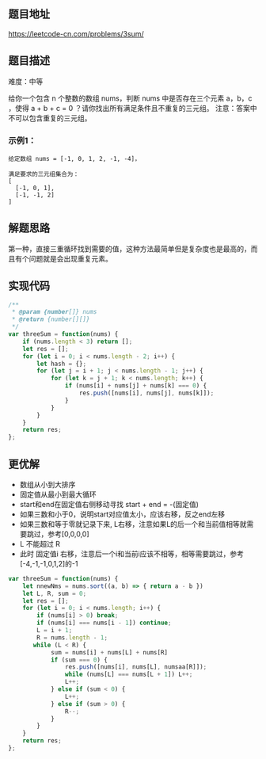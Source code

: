## 题目地址

https://leetcode-cn.com/problems/3sum/

## 题目描述

难度：中等

给你一个包含 n 个整数的数组 nums，判断 nums 中是否存在三个元素 a，b，c ，使得 a + b + c = 0 ？请你找出所有满足条件且不重复的三元组。
注意：答案中不可以包含重复的三元组。

### 示例1：

```
给定数组 nums = [-1, 0, 1, 2, -1, -4]，

满足要求的三元组集合为：
[
  [-1, 0, 1],
  [-1, -1, 2]
]
```

## 解题思路

第一种，直接三重循环找到需要的值，这种方法最简单但是复杂度也是最高的，而且有个问题就是会出现重复元素。

## 实现代码


```js
/**
 * @param {number[]} nums
 * @return {number[][]}
 */
var threeSum = function(nums) {
    if (nums.length < 3) return [];
    let res = [];
    for (let i = 0; i < nums.length - 2; i++) {
        let hash = {};
        for (let j = i + 1; j < nums.length - 1; j++) {
            for (let k = j + 1; k < nums.length; k++) {
                if (nums[i] + nums[j] + nums[k] === 0) {
                    res.push([nums[i], nums[j], nums[k]]);
                }
            }
        }
    }
    return res;
};
```

## 更优解

- 数组从小到大排序
- 固定值从最小到最大循环
- start和end在固定值右侧移动寻找 start + end = -(固定值)
- 如果三数和小于0，说明start对应值太小，应该右移，反之end左移
- 如果三数和等于零就记录下来, L右移，注意如果L的后一个和当前值相等就需要跳过，参考[0,0,0,0]
- L 不能超过 R
- 此时 固定值i 右移，注意后一个i和当前i应该不相等，相等需要跳过，参考[-4,-1,-1,0,1,2]的-1

```js
var threeSum = function(nums) {
    let nnewNms = nums.sort((a, b) => { return a - b })
    let L, R, sum = 0;
    let res = [];
    for (let i = 0; i < nums.length; i++) {
        if (nums[i] > 0) break;
        if (nums[i] === nums[i - 1]) continue;
        L = i + 1;
        R = nums.length - 1;
       while (L < R) {
            sum = nums[i] + nums[L] + nums[R]
            if (sum === 0) {
                res.push([nums[i], nums[L], numsaa[R]]);
                while (nums[L] === nums[L + 1]) L++;
                L++;
            } else if (sum < 0) {
                L++;
            } else if (sum > 0) {
                R--;
            }
        }
    }
    return res;
};
```


